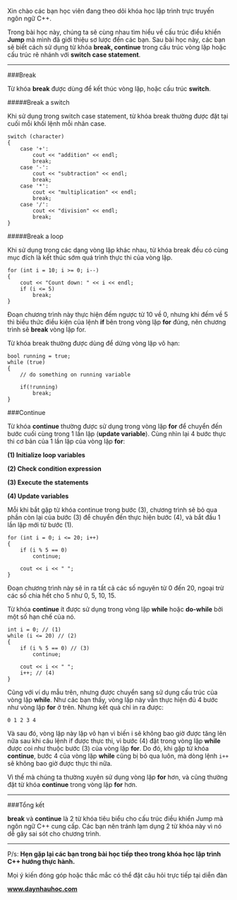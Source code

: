 Xin chào các bạn học viên đang theo dõi khóa học lập trình trực truyến ngôn ngữ C++.

Trong bài học này, chúng ta sẽ cùng nhau tìm hiểu về cấu trúc điểu khiển **Jump** mà mình đã giới thiệu sơ lược đến các bạn. Sau bài học này, các bạn sẽ biết cách sử dụng từ khóa **break, continue** trong cấu trúc vòng lặp hoặc cấu trúc rẽ nhánh với **switch case statement**.

---------------------------

###Break

Từ khóa **break** được dùng để kết thúc vòng lặp, hoặc cấu trúc **switch**.

#####Break a switch

Khi sử dụng trong switch case statement, từ khóa break thường được đặt tại cuối mỗi khối lệnh mỗi nhãn case.

	switch (character)
	{
		case '+':
			cout << "addition" << endl;
			break;
		case '-':
			cout << "subtraction" << endl;
			break;
		case '*':
			cout << "multiplication" << endl;
			break;
		case '/':
			cout << "division" << endl;
			break;
	}

#####Break a loop

Khi sử dụng trong các dạng vòng lặp khác nhau, từ khóa break đều có cùng mục đích là kết thúc sớm quá trình thực thi của vòng lặp.

	for (int i = 10; i >= 0; i--)
	{
		cout << "Count down: " << i << endl;
		if (i <= 5)
			break;
	}

Đoạn chương trình này thực hiện đếm ngược từ 10 về 0, nhưng khi đếm về 5 thì biểu thức điều kiện của lệnh **if** bên trong vòng lặp **for** đúng, nên chương trình sẽ **break** vòng lặp for.

Từ khóa break thường được dùng để dừng vòng lặp vô hạn:

	bool running = true;
	while (true)
	{
		// do something on running variable

		if(!running)
			break;
	}

###Continue

Từ khóa **continue** thường được sử dụng trong vòng lặp **for** để chuyển đến bước cuối cùng trong 1 lần lặp (**update variable**). Cùng nhìn lại 4 bước thực thi cơ bản của 1 lần lặp của vòng lặp **for**:

**(1) Initialize loop variables**

**(2) Check condition expression**

**(3) Execute the statements**

**(4) Update variables**

Mỗi khi bắt gặp từ khóa continue trong bước (3), chương trình sẽ bỏ qua phần còn lại của bước (3) để chuyển đến thực hiện bước (4), và bắt đầu 1 lần lặp mới từ bước (1).

	for (int i = 0; i <= 20; i++)
	{
		if (i % 5 == 0)
			continue;

		cout << i << " ";
	}

Đoạn chương trình này sẽ in ra tất cả các số nguyên từ 0 đến 20, ngoại trừ các số chia hết cho 5 như 0, 5, 10, 15.

Từ khóa **continue** ít được sử dụng trong vòng lặp **while** hoặc **do-while** bởi một số hạn chế của nó.

	int i = 0; // (1)
	while (i <= 20) // (2)
	{
		if (i % 5 == 0) // (3)
			continue;

		cout << i << " ";
		i++; // (4)
	}

Cũng với ví dụ mẫu trên, nhưng được chuyển sang sử dụng cấu trúc của vòng lặp **while**. Như các bạn thấy, vòng lặp này vẫn thực hiện đủ 4 bước như vòng lặp **for** ở trên. Nhưng kết quả chỉ in ra được: 

	0 1 2 3 4 

Và sau đó, vòng lặp này lặp vô hạn vì biến i sẽ không bao giờ được tăng lên nữa sau khi câu lệnh if được thực thi, vì bước (4) đặt trong vòng lặp **while** được coi như thuộc bước (3) của vòng lặp **for**. Do đó, khi gặp từ khóa **continue**, bước 4 của vòng lặp **while** cũng bị bỏ qua luôn, mà dòng lệnh ```i++``` sẽ không bao giờ được thực thi nữa.

Vì thế mà chúng ta thường xuyên sử dụng vòng lặp **for** hơn, và cũng thường đặt từ khóa **continue** trong vòng lặp **for** hơn.

------------------------

###Tổng kết

**break** và **continue** là 2 từ khóa tiêu biểu cho cấu trúc điều khiển Jump mà ngôn ngữ C++ cung cấp. Các bạn nên tránh lạm dụng 2 từ khóa này vì nó dễ gây sai sót cho chương trình.

--------------------------------------

P/s: **Hẹn gặp lại các bạn trong bài học tiếp theo trong khóa học lập trình C++ hướng thực hành.**


Mọi ý kiến đóng góp hoặc thắc mắc có thể đặt câu hỏi trực tiếp tại diễn đàn 

**www.daynhauhoc.com**
